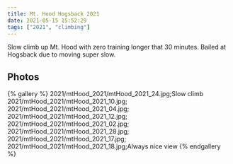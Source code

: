 ```yaml
---
title: Mt. Hood Hogsback 2021
date: 2021-05-15 15:52:29
tags: ["2021", "climbing"]
---
```


Slow climb up Mt. Hood with zero training longer that 30 minutes. Bailed at Hogsback due to moving super slow.


## Photos

{% gallery %}
2021/mtHood_2021/mtHood_2021_24.jpg;Slow climb
2021/mtHood_2021/mtHood_2021_10.jpg;
2021/mtHood_2021/mtHood_2021_04.jpg;
2021/mtHood_2021/mtHood_2021_12.jpg;
2021/mtHood_2021/mtHood_2021_02.jpg;
2021/mtHood_2021/mtHood_2021_28.jpg;
2021/mtHood_2021/mtHood_2021_17.jpg;
2021/mtHood_2021/mtHood_2021_18.jpg;Always nice view
{% endgallery %}
